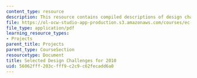 ```yaml
---
content_type: resource
description: This resource contains compiled descriptions of design challenges.
file: https://ol-ocw-studio-app-production.s3.amazonaws.com/courses/ec-720j-d-lab-ii-design-spring-2010/56062fff203cfff9c2c9c62fecadd6a0_MITEC_720JS10_comp_desc.pdf
file_type: application/pdf
learning_resource_types:
- Projects
parent_title: Projects
parent_type: CourseSection
resourcetype: Document
title: Selected Design Challenges for 2010
uid: 56062fff-203c-fff9-c2c9-c62fecadd6a0
---
```


